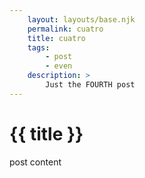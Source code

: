 ```yaml
---
    layout: layouts/base.njk
    permalink: cuatro
    title: cuatro
    tags:
        - post
        - even
    description: > 
        Just the FOURTH post
---
```


# {{ title }}

post content